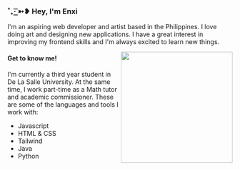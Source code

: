 ### ˚₊· ͟͟͞͞➳❥ Hey, I'm Enxi

<p> I'm an aspiring web developer and artist based in the Philippines. I love doing art and designing new applications. I have a great interest in improving my frontend skills and I'm always excited to learn new things. </p>

<img align="right" src="https://i.pinimg.com/564x/38/97/37/38973776d5cc0a1eca4ef7090135a2b6.jpg" width="250" height="250" />

#### Get to know me!

<p> I'm currently a third year student in De La Salle University. At the same time, I work part-time as a Math tutor and academic commissioner. These are some of the languages and tools I work with: </p>

<ul>
  <li>Javascript</li>
  <li>HTML & CSS</li>
  <li>Tailwind</li>
  <li>Java</li>
  <li>Python</li>
</ul>
